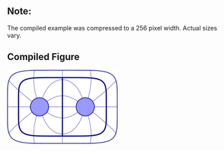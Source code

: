 Note:
-----

The compiled example was compressed to a 256
pixel width. Actual sizes vary.

Compiled Figure
---------------
![Example](Homotopy_Oval_with_Lines.png)
